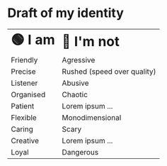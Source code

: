# Draft of my identity


<table border="0">
<tr>
    <td><b style="font-size:30px">🟢 I am</b></td>
    <td><b style="font-size:30px">🔴 I'm not</b></td>
</tr>
<tr>
    <td>Friendly</td>
    <td>Agressive</td>
</tr>
<tr>
    <td>Precise</td>
    <td>Rushed (speed over quality)</td>
</tr>
<tr>
    <td>Listener</td>
    <td>Abusive</td>
</tr>
<tr>
    <td>Organised</td>
    <td>Chaotic</td>
</tr>
<tr>
    <td>Patient</td>
    <td>Lorem ipsum ...</td>
</tr>
<tr>
    <td>Flexible</td>
    <td>Monodimensional</td>
</tr>
<tr>
    <td>Caring</td>
    <td>Scary</td>
</tr>
<tr>
    <td>Creative</td>
    <td>Lorem ipsum ...</td>
</tr>
<tr>
    <td>Loyal</td>
    <td>Dangerous</td>
</tr>
</table>
